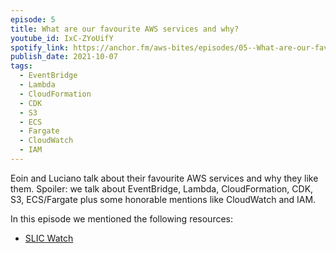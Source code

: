 ```yaml
---
episode: 5
title: What are our favourite AWS services and why?
youtube_id: IxC-ZYoUifY
spotify_link: https://anchor.fm/aws-bites/episodes/05--What-are-our-favourite-AWS-services-and-why-e17nm17
publish_date: 2021-10-07
tags:
  - EventBridge
  - Lambda
  - CloudFormation
  - CDK
  - S3
  - ECS
  - Fargate
  - CloudWatch
  - IAM
---
```



Eoin and Luciano talk about their favourite AWS services and why they like them. Spoiler: we talk about EventBridge, Lambda, CloudFormation, CDK, S3, ECS/Fargate plus some honorable mentions like CloudWatch and IAM.

In this episode we mentioned the following resources:

  - [SLIC Watch](https://github.com/fourTheorem/slic-watch/)
